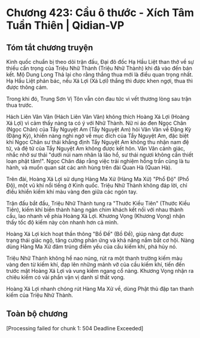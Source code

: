 # Chương 423: Cầu ô thước - Xích Tâm Tuần Thiên | Qidian-VP

## Tóm tắt chương truyện

Kinh quốc chuẩn bị theo dõi trận đấu, Đại đô đốc Hạ Hầu Liệt than thở về sự thiếu cẩn trọng của Triệu Nhữ Thành (Triệu Nhữ Thành) khi đã vào đến bán kết. Mộ Dung Long Thả lại cho rằng thắng thua mới là điều quan trọng nhất. Hạ Hầu Liệt phản bác, nếu Xá Lợi (Xá Lợi) thắng thì được khen ngợi, thua thì được thông cảm.

Trong khi đó, Trung Sơn Vị Tôn vẫn còn đau tức vì vết thương lòng sau trận thua trước.

Hách Liên Vân Vân (Hách Liên Vân Vân) không thích Hoàng Xá Lợi (Hoàng Xá Lợi) vì cảm thấy nàng ta có ý với Nhữ Thành. Nữ ni áo đen Ngọc Chân (Ngọc Chân) của Tẩy Nguyệt Am (Tẩy Nguyệt Am) hỏi Vân Vân về Đặng Kỳ (Đặng Kỳ), khiến nàng nghi ngờ về mục đích của Tẩy Nguyệt Am, đặc biệt khi Ngọc Chân sư thái khẳng định Tẩy Nguyệt Am không thu nhận nam đệ tử, và đệ tử của Tẩy Nguyệt Am không được kết hôn. Vân Vân cảnh giác, nhắc nhở sư thái "dưới núi nam nhân là lão hổ, sư thái ngươi không cần thiết loạn phật tâm!". Ngọc Chân đáp rằng việc trải nghiệm hồng trần cũng là tu hành, và muốn quan sát các anh hùng trên đài Quan Hà (Quan Hà).

Trên đài, Hoàng Xá Lợi sử dụng Hàng Ma Xử (Hàng Ma Xử) "Phổ Độ" (Phổ Độ), một vũ khí nổi tiếng ở Kinh quốc. Triệu Nhữ Thành không đáp lời, chỉ điều khiển kiếm khí màu vàng đen giữa các ngón tay.

Trận đấu bắt đầu, Triệu Nhữ Thành tung ra "Thước Kiều Tiên" (Thước Kiều Tiên), kiếm khí biến thành hàng ngàn chim khách kết nối với nhau thành cầu, lao nhanh về phía Hoàng Xá Lợi. Khương Vọng (Khương Vọng) nhận thấy tốc độ kiếm này còn nhanh hơn cả mình.

Hoàng Xá Lợi kích hoạt thần thông "Bồ Đề" (Bồ Đề), giúp nàng đạt được trạng thái giác ngộ, tăng cường phản ứng và khả năng nắm bắt cơ hội. Nàng dùng Hàng Ma Xử đâm trúng điểm yếu của cầu kiếm khí, phá hủy nó.

Triệu Nhữ Thành không hề nao núng, rút ra một thanh trường kiếm màu vàng đen từ kiếm khí, đạp lên những mảnh vỡ của cầu kiếm khí, tiến đến trước mặt Hoàng Xá Lợi và vung kiếm ngang cổ nàng. Khương Vọng nhận ra chiêu kiếm có vài phần vận vị danh sĩ thất vọng.

Hoàng Xá Lợi nhanh chóng rút Hàng Ma Xử về, dùng Phật thủ đập tan thanh kiếm của Triệu Nhữ Thành.

## Toàn bộ chương

[Processing failed for chunk 1: 504 Deadline Exceeded]